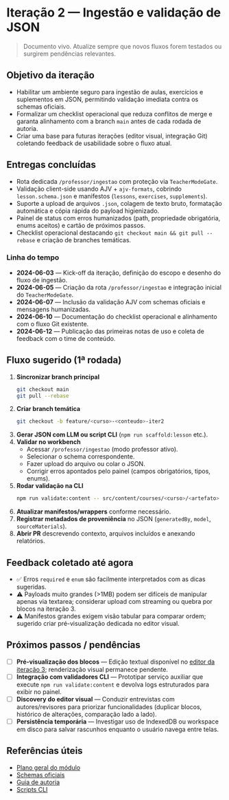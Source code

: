 # Iteração 2 — Ingestão e validação de JSON

> Documento vivo. Atualize sempre que novos fluxos forem testados ou surgirem pendências relevantes.

## Objetivo da iteração

- Habilitar um ambiente seguro para ingestão de aulas, exercícios e suplementos em JSON, permitindo validação imediata contra os schemas oficiais.
- Formalizar um checklist operacional que reduza conflitos de merge e garanta alinhamento com a branch `main` antes de cada rodada de autoria.
- Criar uma base para futuras iterações (editor visual, integração Git) coletando feedback de usabilidade sobre o fluxo atual.

## Entregas concluídas

- Rota dedicada `/professor/ingestao` com proteção via `TeacherModeGate`.
- Validação client-side usando AJV + `ajv-formats`, cobrindo `lesson.schema.json` e manifestos (`lessons`, `exercises`, `supplements`).
- Suporte a upload de arquivos `.json`, colagem de texto bruto, formatação automática e cópia rápida do payload higienizado.
- Painel de status com erros humanizados (path, propriedade obrigatória, enums aceitos) e cartão de próximos passos.
- Checklist operacional destacando `git checkout main && git pull --rebase` e criação de branches temáticas.

### Linha do tempo

- **2024-06-03** — Kick-off da iteração, definição do escopo e desenho do fluxo de ingestão.
- **2024-06-05** — Criação da rota `/professor/ingestao` e integração inicial do `TeacherModeGate`.
- **2024-06-07** — Inclusão da validação AJV com schemas oficiais e mensagens humanizadas.
- **2024-06-10** — Documentação do checklist operacional e alinhamento com o fluxo Git existente.
- **2024-06-12** — Publicação das primeiras notas de uso e coleta de feedback com o time de conteúdo.

## Fluxo sugerido (1ª rodada)

1. **Sincronizar branch principal**
   ```bash
   git checkout main
   git pull --rebase
   ```
2. **Criar branch temática**
   ```bash
   git checkout -b feature/<curso>-<conteudo>-iter2
   ```
3. **Gerar JSON com LLM ou script CLI** (`npm run scaffold:lesson` etc.).
4. **Validar no workbench**
   - Acessar `/professor/ingestao` (modo professor ativo).
   - Selecionar o schema correspondente.
   - Fazer upload do arquivo ou colar o JSON.
   - Corrigir erros apontados pelo painel (campos obrigatórios, tipos, enums).
5. **Rodar validação na CLI**
   ```bash
   npm run validate:content -- src/content/courses/<curso>/<artefato>
   ```
6. **Atualizar manifestos/wrappers** conforme necessário.
7. **Registrar metadados de proveniência** no JSON (`generatedBy`, `model`, `sourceMaterials`).
8. **Abrir PR** descrevendo contexto, arquivos incluídos e anexando relatórios.

## Feedback coletado até agora

- ✅ Erros `required` e `enum` são facilmente interpretados com as dicas sugeridas.
- ⚠️ Payloads muito grandes (>1MB) podem ser difíceis de manipular apenas via textarea; considerar upload com streaming ou quebra por blocos na iteração 3.
- ⚠️ Manifestos grandes exigem visão tabular para comparar ordem; sugerido criar pré-visualização dedicada no editor visual.

## Próximos passos / pendências

- [ ] **Pré-visualização dos blocos** — Edição textual disponível no [editor da iteração 3](./iteration-03.md); renderização visual permanece pendente.
- [ ] **Integração com validadores CLI** — Prototipar serviço auxiliar que execute `npm run validate:content` e devolva logs estruturados para exibir no painel.
- [ ] **Discovery do editor visual** — Conduzir entrevistas com autores/revisores para priorizar funcionalidades (duplicar blocos, histórico de alterações, comparação lado a lado).
- [ ] **Persistência temporária** — Investigar uso de IndexedDB ou workspace em disco para salvar rascunhos enquanto o usuário navega entre telas.

## Referências úteis

- [Plano geral do módulo](./README.md)
- [Schemas oficiais](../../schemas)
- [Guia de autoria](../CONTENT_AUTHORING_GUIDE.md)
- [Scripts CLI](../../package.json)
